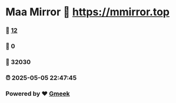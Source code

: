 # Maa Mirror :link: https://mmirror.top 
### :page_facing_up: [12](https://mmirror.top/tag.html) 
### :speech_balloon: 0 
### :hibiscus: 32030 
### :alarm_clock: 2025-05-05 22:47:45 
### Powered by :heart: [Gmeek](https://github.com/Meekdai/Gmeek)
